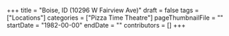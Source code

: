 +++
title = "Boise, ID (10296 W Fairview Ave)"
draft = false
tags = ["Locations"]
categories = ["Pizza Time Theatre"]
pageThumbnailFile = ""
startDate = "1982-00-00"
endDate = ""
contributors = []
+++
